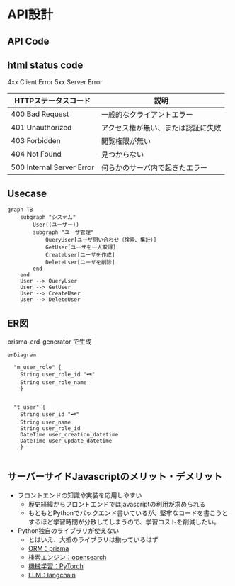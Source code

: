# API設計

## API Code


## html status code

4xx Client Error
5xx Server Error


| HTTPステータスコード | 説明 |
| - | - |
| 400 Bad Request | 一般的なクライアントエラー |
| 401 Unauthorized | アクセス権が無い、または認証に失敗 |
| 403 Forbidden | 閲覧権限が無い |
| 404 Not Found | 見つからない |
| 500 Internal Server Error | 何らかのサーバ内で起きたエラー |


## Usecase
```mermaid
graph TB
    subgraph "システム"
        User((ユーザー))
        subgraph "ユーザ管理"
            QueryUser[ユーザ問い合わせ（検索、集計）]
            GetUser[ユーザを一人取得]
            CreateUser[ユーザを作成]
            DeleteUser[ユーザを削除]
        end
    end
    User --> QueryUser
    User --> GetUser
    User --> CreateUser
    User --> DeleteUser
```

## ER図
prisma-erd-generator で生成
```mermaid
erDiagram

  "m_user_role" {
    String user_role_id "🗝️"
    String user_role_name 
    }
  

  "t_user" {
    String user_id "🗝️"
    String user_name 
    String user_role_id 
    DateTime user_creation_datetime 
    DateTime user_update_datetime 
    }
  
```

## サーバーサイドJavascriptのメリット・デメリット
- フロントエンドの知識や実装を応用しやすい
    - 歴史経緯からフロントエンドではjavascriptの利用が求められる
    - もともとPythonでバックエンド書いているが、堅牢なコードを書こうとするほど学習時間が分散してしまうので、学習コストを削減したい。
- Python独自のライブラリが使えない
    - とはいえ、大抵のライブラリは揃っているはず
    - [ORM：prisma](https://www.prisma.io/)
    - [検索エンジン：opensearch](https://www.npmjs.com/package/@opensearch-project/opensearch)
    - [機械学習：PyTorch](https://pytorch.org/docs/stable/jit.html)
    - [LLM：langchain](https://js.langchain.com/docs/get_started/installation)